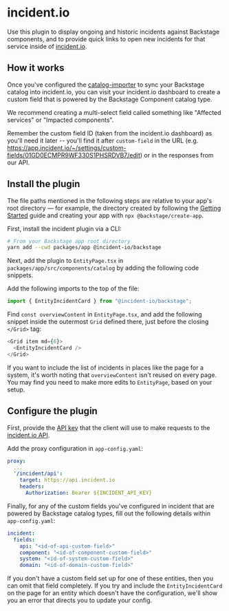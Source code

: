 # incident.io

[incident]: https://incident.io

Use this plugin to display ongoing and historic incidents against Backstage
components, and to provide quick links to open new incidents for that service
inside of [incident.io][incident].

## How it works

[importer]: https://github.com/incident/catalog-importer

Once you've configured the [catalog-importer][importer] to sync your Backstage
catalog into incident.io, you can visit your incident.io dashboard to create a
custom field that is powered by the Backstage Component catalog type.

We recommend creating a multi-select field called something like "Affected
services" or "Impacted components".

Remember the custom field ID (taken from the incident.io dashboard) as you'll
need it later -- you'll find it after `custom-field` in the URL (e.g.
https://app.incident.io/~/settings/custom-fields/01GD0ECMPR9WF330S1PHSRDVB7/edit)
or in the responses from our API.

## Install the plugin

The file paths mentioned in the following steps are relative to your app's root
directory — for example, the directory created by following the [Getting
Started](https://backstage.io/docs/getting-started/) guide and creating your app
with `npx @backstage/create-app`.

First, install the incident plugin via a CLI:

```bash
# From your Backstage app root directory
yarn add --cwd packages/app @incident-io/backstage
```

Next, add the plugin to `EntityPage.tsx` in
`packages/app/src/components/catalog` by adding the following code snippets.

Add the following imports to the top of the file:

```ts
import { EntityIncidentCard } from "@incident-io/backstage";
```

Find `const overviewContent` in `EntityPage.tsx`, and add the following snippet
inside the outermost `Grid` defined there, just before the closing `</Grid>`
tag:

```ts
<Grid item md={6}>
  <EntityIncidentCard />
</Grid>
```

If you want to include the list of incidents in places like the page for a
system, it's worth noting that `overviewContent` isn't reused on every page.
You may find you need to make more edits to `EntityPage`, based on your setup.

## Configure the plugin

[api-keys]: https://app.incident.io/settings/api-keys/
[api-docs]: https://api-docs.incident.io/

First, provide the [API key][api-keys] that the client will use to make
requests to the [incident.io API][api-docs].

Add the proxy configuration in `app-config.yaml`:

```yaml
proxy:
  ...
  '/incident/api':
    target: https://api.incident.io
    headers:
      Authorization: Bearer ${INCIDENT_API_KEY}
```

Finally, for any of the custom fields you've configured in incident that are
powered by Backstage catalog types, fill out the following details within
`app-config.yaml`:

```yaml
incident:
  fields:
    api: "<id-of-api-custom-field>"
    component: "<id-of-component-custom-field>"
    system: "<id-of-system-custom-field>"
    domain: "<id-of-domain-custom-field>"
```

If you don't have a custom field set up for one of these entities, then you
can omit that field completely. If you try and include the `EntityIncidentCard`
on the page for an entity which doesn't have the configuration, we'll show you
an error that directs you to update your config.
